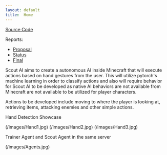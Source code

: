 ```yaml
---
layout: default
title:  Home
---
```


[Source Code](https://github.com/eriejar/Scout)

Reports:

- [Proposal](proposal.md)
- [Status](status.html)
- [Final](final.html)

Scout AI aims to create a autonomous AI inside Minecraft that will execute actions based on hand gestures from the user. This will utilize pytorch's machine learning in order to classify actions and also will require behavior for Scout AI to be developed as native AI behaviors are not available from Minecraft are not available to be utilized for player characters.

Actions to be developed include moving to where the player is looking at, retrieving items, attacking enemies and other simple actions.


Hand Detection Showcase

(/images/Hand1.jpg)
(/images/Hand2.jpg)
(/images/Hand3.jpg)

Trainer Agent and Scout Agent in the same server

(/images/Agents.jpg)



[quickref]: https://github.com/mundimark/quickrefs/blob/master/HTML.md
